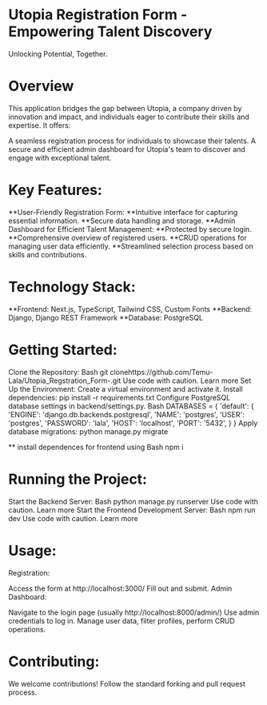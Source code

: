 # Utopia Registration Form - Empowering Talent Discovery

Unlocking Potential, Together.

# Overview

This application bridges the gap between Utopia, a company driven by innovation and impact, and individuals eager to contribute their skills and expertise. It offers:

A seamless registration process for individuals to showcase their talents.
A secure and efficient admin dashboard for Utopia's team to discover and engage with exceptional talent.
# Key Features:

**User-Friendly Registration Form:
**Intuitive interface for capturing essential information.
**Secure data handling and storage.
**Admin Dashboard for Efficient Talent Management:
**Protected by secure login.
**Comprehensive overview of registered users.
**CRUD operations for managing user data efficiently.
**Streamlined selection process based on skills and contributions.
# Technology Stack:

**Frontend: Next.js, TypeScript, Tailwind CSS, Custom Fonts
**Backend: Django, Django REST Framework
**Database: PostgreSQL
# Getting Started:

Clone the Repository:
Bash
git clonehttps://github.com/Temu-Lala/Utopia_Regstration_Form-.git
Use code with caution. Learn more
Set Up the Environment:
Create a virtual environment and activate it.
Install dependencies: pip install -r requirements.txt
Configure PostgreSQL database settings in backend/settings.py.
Bash
DATABASES = {
    'default': {
        'ENGINE': 'django.db.backends.postgresql',
        'NAME': 'postgres',
        'USER': 'postgres',
        'PASSWORD': 'lala',
        'HOST': 'localhost',
        'PORT': '5432',
    }
}
Apply database migrations: python manage.py migrate

** install dependences for frontend using 
Bash
npm i
# Running the Project:

Start the Backend Server:
Bash
python manage.py runserver
Use code with caution. Learn more
Start the Frontend Development Server:
Bash
npm run dev
Use code with caution. Learn more
# Usage:

Registration:

Access the form at http://localhost:3000/
Fill out and submit.
Admin Dashboard:

Navigate to the login page (usually http://localhost:8000/admin/)
Use admin credentials to log in.
Manage user data, filter profiles, perform CRUD operations.
# Contributing:

We welcome contributions! Follow the standard forking and pull request process.
